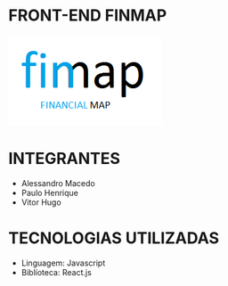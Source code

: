 # FRONT-END FINMAP
![LOGO DO PROJETO](https://github.com/VitorHSR/finmap-frontend/blob/master/Documentos/Fotos/Logo.png)

# INTEGRANTES
- Alessandro Macedo
- Paulo Henrique
- Vitor Hugo

# TECNOLOGIAS UTILIZADAS 

- Linguagem: Javascript
- Biblíoteca: React.js
